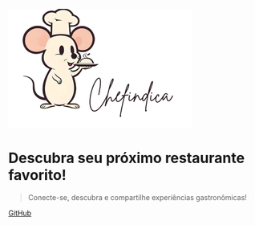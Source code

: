 
![logo](./imagens/logo.png)

# Descubra seu próximo restaurante favorito!

> Conecte-se, descubra e compartilhe experiências gastronômicas!


[GitHub](https://github.com/UnBArqDsw2024-2/2024.2_G10_Recomendacao_Entrega_04/)
